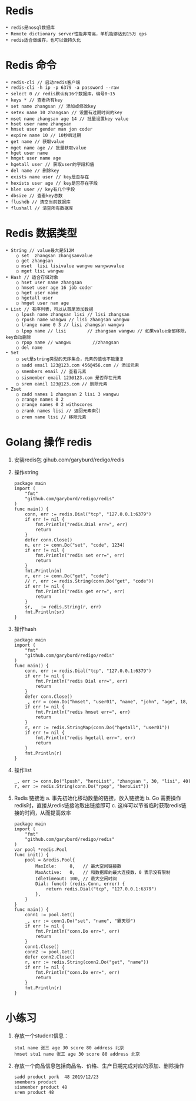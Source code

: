 # Redis
	• redis是nosql数据库
	• Remote dictionary server性能非常高，单机能够达到15万 qps
	• redis适合做缓存，也可以做持久化

# Redis 命令
	• redis-cli // 启动redis客户端
	• redis-cli -h ip -p 6379 -a password --raw 
	• select 0 // redis默认有16个数据库，编号0~15
	• keys * // 查看所有key
	• set name zhangsan // 添加或修改key
	• setex name 10 zhangsan // 设置有过期时间的key
	• mset name zhangsan age 14 // 批量设置key value
	• hset user name zhangsan
	• hmset user gender man jon coder
	• expire name 10 // 10秒后过期
	• get name // 获取value
	• mget name age // 批量获取value
	• hget user name
	• hmget user name age
	• hgetall user // 获取user的字段和值
	• del name // 删除key
	• exists name user // key是否存在
	• hexists user age // key是否存在字段
	• hlen user // key有几个字段
	• dbsize // 查看key总数
	• flushdb // 清空当前数据库
	• flushall // 清空所有数据库

# Redis 数据类型
	• String // value最大是512M
		○ set  zhangsan zhangsanvalue
		○ get zhangsan
		○ mset  lisi lisivalue wangwu wangwuvalue
		○ mget lisi wangwu
	• Hash // 适合存储对象
		○ hset user name zhangsan
		○ hmset user age 16 job coder
		○ hget user name
		○ hgetall user
		○ hmget user nam age
	• List // 有序列表，可以从首尾添加数据
		○ lpush name zhangsan lisi // lisi zhangsan
		○ rpush name wangwu // lisi zhangsan wangwu
		○ lrange name 0 3 // lisi zhangsan wangwu
		○ lpop name // lisi        // zhangsan wangwu // 如果value全部移除，key自动删除
		○ rpop name // wangwu        //zhangsan
		○ del name
	• Set
		○ set是string类型的无序集合，元素的值也不能重复
		○ sadd email 123@123.com 456@456.com // 添加元素
		○ smembers email // 查看元素
		○ sismember email 123@123.com 是否存在元素
		○ srem eamil 123@123.com // 删除元素
	• Zset
		○ zadd names 1 zhangsan 2 lisi 3 wangwu
		○ zrange names 0 2
		○ zrange names 0 2 withscores
		○ zrank names lisi // 返回元素索引
		○ zrem name lisi // 移除元素

# Golang 操作 redis
1. 安装redis包 gihub.com/garyburd/redigo/redis
2. 操作string
	```
	package main
	import (
	    "fmt"
	    "github.com/garyburd/redigo/redis"
	)
	func main() {
	    conn, err := redis.Dial("tcp", "127.0.0.1:6379")
	    if err != nil {
	        fmt.Println("redis.Dial err=", err)
	        return
	    }
	    defer conn.Close()
	    n, err := conn.Do("set", "code", 1234)
	    if err != nil {
	        fmt.Println("redis set err=", err)
	        return
	    }
	    fmt.Println(n)
	    r, err := conn.Do("get", "code")
	    // r, err := redis.String(conn.Do("get", "code"))
	    if err != nil {
	        fmt.Println("redis get err=", err)
	        return
	    }
	    sr, _ := redis.String(r, err)
	    fmt.Println(sr)
	}
	```

3. 操作hash
	```
	package main
	import (
	    "fmt"
	    "github.com/garyburd/redigo/redis"
	)
	func main() {
	    conn, err := redis.Dial("tcp", "127.0.0.1:6379")
	    if err != nil {
	        fmt.Println("redis Dial err=", err)
	        return
	    }
	    defer conn.Close()
	    _, err = conn.Do("hmset", "user01", "name", "john", "age", 18, "gender", "male")
	    if err != nil {
	        fmt.Println("redis hmset err=", err)
	        return
	    }
	    r, err := redis.StringMap(conn.Do("hgetall", "user01"))
	    if err != nil {
	        fmt.Println("redis hgetall err=", err)
	        return
	    }
	    fmt.Println(r)
	}
	```

4. 操作list
	```
	_, err := conn.Do("lpush", "heroList", "zhangsan ", 30, "lisi", 40)
	r, err := redis.String(conn.Do("rpop", "heroList"))
	```

5. Redis 链接池
	a. 事先初始化移动数量的链接，放入链接池
	b. Go 需要操作redis时，直接从redis链接池取出链接即可
	c. 这样可以节省临时获取redis链接的时间，从而提高效率
	```
    package main
	import (
	    "fmt"
	    "github.com/garyburd/redigo/redis"
	)
	var pool *redis.Pool
	func init() {
	    pool = &redis.Pool{
	        MaxIdle:     8,   // 最大空闲链接数
	        MaxActive:   0,   // 和数据库的最大连接数，0 表示没有限制
	        IdleTimeout: 100, // 最大空闲时间
	        Dial: func() (redis.Conn, error) {
	            return redis.Dial("tcp", "127.0.0.1:6379")
	        },
	    }
	}
	func main() {
	    conn1 := pool.Get()
	    _, err := conn1.Do("set", "name", "霸天🐱")
	    if err != nil {
	        fmt.Println("conn.Do err=", err)
	        return
	    }
	    conn1.Close()
	    conn2 := pool.Get()
	    defer conn2.Close()
	    r, err := redis.String(conn2.Do("get", "name"))
	    if err != nil {
	        fmt.Println("conn.Do err=", err)
	        return
	    }
	    fmt.Println(r)
	}
	```

# 小练习
1. 存放一个student信息：
	```
    stu1 name 张三 age 30 score 80 address 北京
	hmset stu1 name 张三 age 30 score 80 address 北京
	```

2. 存放一个商品信息包括商品名、价格、生产日期完成对应的添加、删除操作
	```
    sadd product pork  48 2019/12/23
	smembers product
	sismember product 48
	srem product 48
    ```